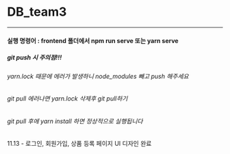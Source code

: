 # DB_team3

---

#### 실행 명령어 : frontend 폴더에서 npm run serve 또는 yarn serve


##### git push 시 주의점!!!
###### yarn.lock 때문에 에러가 발생하니 node_modules 빼고 push 해주세요
###### git pull 에러나면 yarn.lock 삭제후 git pull하기
###### git pull 후에 yarn install 하면 정상적으로 실행됩니다

11.13 - 로그인, 회원가입, 상품 등록 페이지 UI 디자인 완료
